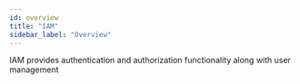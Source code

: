 ```yaml
---
id: overview
title: "IAM"
sidebar_label: "Overview"
---
```


IAM provides authentication and authorization functionality along with user management